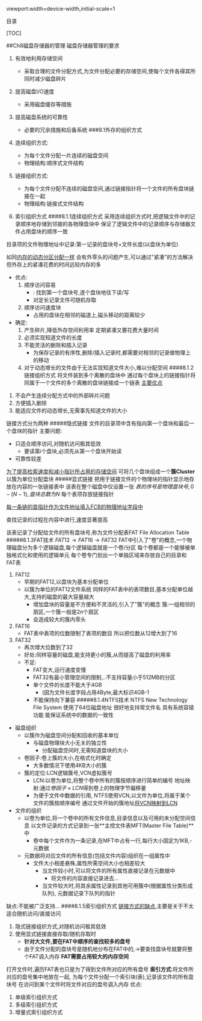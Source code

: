 viewport:width=device-width,initial-scale=1

目录

[TOC]

##Ch8磁盘存储器的管理
磁盘存储器管理的要求

1. 有效地利用存储空间
	+ 采取合理的文件分配方式,为文件分配必要的存储空间,使每个文件各得其所
	同时减少磁盘碎片
2. 提高磁盘I/O速度
	+ 采用磁盘缓存等措施
3. 提高磁盘系统的可靠性
	+ 必要的冗余措施和后备系统
###8.1外存的组织方式

1. 连续组织方式:
	+ 为每个文件分配一片连续的磁盘空间
	+ 物理结构:顺序式文件结构
2. 链接组织方式:
	+ 为每个文件分配不连续的磁盘空间,通过链接指针将一个文件的所有盘块链接在一起
	+ 物理结构:链接式文件结构
3. 索引组织方式
####8.1.1连续组织方式
采用连续组织方式时,把逻辑文件中的记录顺序地存储到邻接的各物理盘块中
保证了逻辑文件中的记录顺序与存储器文件占用盘块的顺序一致

目录项的文件物理地址中记录:第一记录的盘块号+文件长度(以盘块为单位)

如同<u>内存的动态分区分配一样</u>
会有外零头的问题产生,可以通过"紧凑"的方法解决
但外存上的紧凑花费的时间远较内存的多

+ 优点:
	1. 顺序访问容易
		- : 找到第一个盘块号,逐个盘块地往下读/写
		- 对定长记录文件可随机存取
	2. 顺序访问速度块
		- 占用的盘块在相邻的磁道上,磁头移动的距离较少
+ 确定:
	1. 产生碎片,降低外存空间利用率
	定期紧凑又要花费大量时间
	2. 必须实现知道文件的长度
	3. 不能灵活的删除和插入记录
		+ 为保存记录的有序性,删除/插入记录时,都需要对相邻的记录做物理上的移动
	4. 对于动态增长的文件由于无法实现知道文件大小,难以分配空间
####8.1.2链接组织方式
将文件装到多个离散的盘块中
通过每个盘块上的链接指针将同属于一个文件的多个离散的盘块链接成一个链表
<u>主要优点</u>

1. 不会产生连续分配方式中的外部碎片问题
2. 方便插入删除
3. 能适应文件的动态增长,无需事先知道文件的大小


链接方式分为两种
#####隐式链接
文件的目录项中含有指向第一个盘块和最后一个盘块的指针
主要问题:

+ 只适合顺序访问,对随机访问极其低效
	- 要读第i个盘块,必须先从第一个盘块开始读
+ 可靠性较差

<u>为了提高检索速度和减小指针所占用的存储空间</u>
可将几个盘块组成一个**簇Cluster**
以簇为单位分配盘块
#####显式链接
把用于链接文件的个物理块的指针显示地存放在内容的一张链接表中
该表在整个磁盘中仅设置一张
$表的序号是物理盘块号,0-(N-1),盘块总数为N$
每个表项存放链接指针

<u>每一条链的首指针作为文件地址填入FCB的物理地址字段中</u>

查找记录的过程在内容中进行,速度显著提高

该表记录了分配给文件的所有盘块号,称为文件分配表FAT File Allocation Table
#####8.1.3FAT技术
$FAT12 \rightarrow FAT16 \rightarrow FAT32$
FAT中引入了"卷"的概念,一个物理磁盘分为多个逻辑磁盘,每个逻辑磁盘就是一个卷/分区
每个卷都是一个能够被单独格式化和使用的逻辑单元
每个卷专门划出一个单独区域来存放自己的目录和FAT表

1. FAT12
	+ 早期的FAT12,以盘块为基本分配单位
	+ 以簇为单位的FAT12文件系统
	同样的FAT表中的表项数目,基本分配单位越大,支持的磁盘的最大容量越大
		- 增加盘块的容量是不方便和不灵活的,引入了"簇"的概念
		簇:一组相邻的扇区,一个簇一般是$2n$个扇区
		- 会造成较大的簇内零头
2. FAT16
	+ FAT表中表项的位数限制了表项的数目
	所以把位数从12增大到了16
3. FAT32
	+ 再次增大位数到了32
	+ 好处:同样容量的磁盘,能支持更小的簇,从而提高了磁盘的利用率
	+ 不足:
		- FAT变大,运行速度变慢
		- FAT32有最小管理空间的限制,..不支持容量小于512MB的分区
		- 单个文件的长度不能大于4GB
			+ (因为文件长度字段占用4Byte,最大标识4GB-1
		- 不能保持向下兼容
#####8.1.4NTFS技术
NTFS New Technology File System
使用了64位磁盘地址
很好地支持常文件名
具有系统容错功能
能保证系统中的数据的一致性

+ 磁盘组织
	- 以簇作为磁盘空间分配和回收的基本单位
		+ 与磁盘物理块大小无关的独立性
			- 分配磁盘空间时,无需知道盘块的大小
	- 卷因子:卷上簇的大小,在格式化时确定
		+ 大多数情况下使用4KB大小的簇
	- 簇的定位:LCN逻辑簇号,VCN虚拟簇号
		+ LCN:以卷为单位,将整个卷中所有的簇按顺序进行简单的编号
		地址映射:通过$卷因子\times LCN$得到卷上的物理字节偏移量
		+ 为便于文件中数据的引用,
		NTFS使用VCN,以文件为单位,将属于某个文件的簇按顺序编号
		通过文件开始的簇地址<u>将VCN映射到LCN</u>
+ 文件的组织
	- 以卷为单位,将一个卷中的所有文件信息,目录信息以及可用的未分配空间信息
	以文件记录的方式记录到一张**主控文件表MFT(Master File Table)**中
		+ 卷中每个文件作为一条记录,在MFT中占有一行,每行大小固定为1KB,-元数据
	- 元数据将对应文件的所有信息(包括文件内容)组织在一组属性中
		+ 文件大小相差悬殊,属性所需空间大小也相差较大
			- 当文件较小时,可以将文件的所有属性直接记录在元数据中
				+ 将文件的内容直接记录进去...
			- 当文件较大时,将其余属性记录到其他可用簇中(根据属性分类形成队列),
			元数据记录下队列的指针

缺点:不能被广泛支持...
####8.1.5索引组织方式
<u>链接方式的缺点</u>,主要是关于不太适合随机访问/直接访问

1. 隐式链接组织方式,对随机访问极其低效
2. 使用显式链接直接存取/随机存取时
	+ **针对大文件,要在FAT中顺序的查找较多的盘号**
	+ 由于文件分配的盘块号是随机地分布在FAT中的,->要查找盘块号就要将整个FAT调入内存
	**FAT需要占用较大的内存空间**

打开文件时,遍历FAT表也只是为了得到文件所对应的所有盘号
**索引方式**:将文件所对应的盘号集中地放在一起,
为每个文件分配一个索引块(表),记录该文件的所有盘块号
在访问到某个文件时将文件对应的盘号调入内存
优点:


1. 单级索引组织方式
2. 多级索引组织方式
3. 增量式索引组织方式